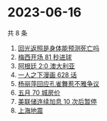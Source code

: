 # 2023-06-16

共 8 条

<!-- BEGIN ZHIHUSEARCH -->
<!-- 最后更新时间 Fri Jun 16 2023 19:09:28 GMT+0800 (China Standard Time) -->
1. [回光返照是身体能预测死亡吗](https://www.zhihu.com/search?q=回光返照是身体能预测死亡吗)
1. [梅西开场 81 秒进球](https://www.zhihu.com/search?q=梅西开场%2081%20秒进球)
1. [阿根廷 2:0 澳大利亚](https://www.zhihu.com/search?q=阿根廷%202:0%20澳大利亚)
1. [一人之下漫画 628 话](https://www.zhihu.com/search?q=一人之下漫画%20628%20话)
1. [杨丽萍回应孔雀舞惹不雅争议](https://www.zhihu.com/search?q=杨丽萍回应孔雀舞惹不雅争议)
1. [五月 70 城房价](https://www.zhihu.com/search?q=五月%2070%20城房价)
1. [美联储连续加息 10 次后暂停](https://www.zhihu.com/search?q=美联储连续加息%2010%20次后暂停)
1. [上海地震](https://www.zhihu.com/search?q=上海地震)
<!-- END ZHIHUSEARCH -->
